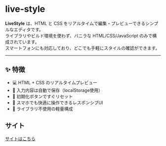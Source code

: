 # live-style

**LiveStyle** は、HTML と CSS をリアルタイムで編集・プレビューできるシンプルなエディタです。  
ライブラリやビルド環境を使わず、バニラな HTML/CSS/JavaScript のみで構成されています。  
スマートフォンにも対応しており、どこでも手軽にスタイルの確認ができます。

---

## ✨ 特徴

- 💻 HTML + CSS のリアルタイムプレビュー
- 📝 入力内容は自動で保存（localStorage使用）
- 🔁 初期化ボタンですぐリセット
- 📱 スマホでも快適に操作できるレスポンシブUI
- 🧪 ライブラリ不使用の軽量構成

## サイト

[サイトはこちら](https://tororomeshi.github.io/live-style/index.html)
